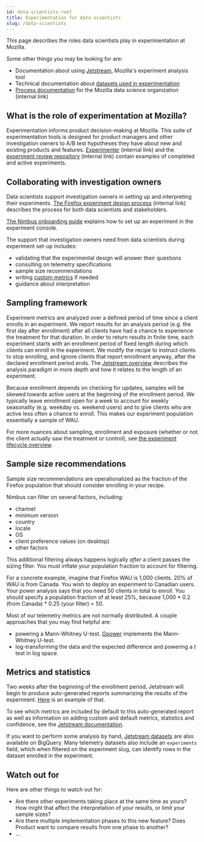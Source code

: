```yaml
---
id: data-scientists-root
title: Experimentation for data scientists
slug: /data-scientists
---
```


This page describes the roles data scientists play in experimentation at Mozilla.

Some other things you may be looking for are:

* Documentation about using [Jetstream](jetstream/jetstream.md), Mozilla's experiment analysis tool
* Technical documentation about [datasets used in experimentation](https://docs.telemetry.mozilla.org/tools/experiments.html)
* [Process documentation](https://mana.mozilla.org/wiki/display/DATA/Mozilla+Data+Organization) for the Mozilla data science organization
  (internal link)

## What is the role of experimentation at Mozilla?

Experimentation informs product decision-making at Mozilla.
This suite of experimentation tools is designed for product managers and other investigation owners to A/B test hypotheses they have about new and existing products and features.
[Experimenter](https://experimenter.services.mozilla.com/nimbus/) (internal link)
and the [experiment review repository](https://mana.mozilla.org/wiki/display/FIREFOX/Experiments+Previously+Reviewed) (internal link)
contain examples of completed and active experiments.

## Collaborating with investigation owners

Data scientists support investigation owners in setting up and interpreting their experiments.
[The Firefox experiment design process](https://mana.mozilla.org/wiki/display/FIREFOX/Experiment+Design+Process) (internal link)
describes the process for both data scientists and stakeholders.

[The Nimbus onboarding guide](https://docs.google.com/document/d/155EUgzn22VTX8mFwesSROT3Z6JORSfb5VyoMoLra7ws/edit#)
explains how to set up an experiment in the experiment console.

The support that investigation owners need from data scientists during experiment set-up includes:

* validating that the experimental design will answer their questions
* consulting on telemetry specifications
* sample size recommendations
* writing [custom metrics](jetstream/metrics.md) if needed
* guidance about interpretation

## Sampling framework

Experiment metrics are analyzed over a defined period of time since a client enrolls in an experiment. We report results for an analysis period (e.g. the first day after enrollment) after all clients have had a chance to experience the treatment for that duration. In order to return results in finite time, each experiment starts with an enrollment period of fixed length during which clients can enroll in the experiment. We modify the recipe to instruct clients to stop enrolling, and ignore clients that report enrollment anyway, after the declared enrollment period ends. The [Jetstream overview](jetstream/jetstream.md#analysis-paradigm) describes the analysis paradigm in more depth and how it relates to the length of an experiment.

Because enrollment depends on checking for updates, samples will be skewed towards active users at the beginning of the enrollment period.
We typically leave enrollment open for a week to account for weekly seasonality (e.g. weekday vs. weekend users) and to give clients who are active less often a chance to enroll.
This makes our experiment population essentially a sample of WAU.

For more nuances about sampling, enrollment and exposure (whether or not the client actually saw the treatment or control), see [the experiment lifecycle overview](client-sdk-states-and-lifecycle.mdx).

## Sample size recommendations

Sample size recommendations are operationalized as the fraction of the Firefox population that should consider enrolling in your recipe.

Nimbus can filter on several factors, including:

- channel
- minimum version
- country
- locale
- OS
- client preference values (on desktop)
- other factors

This additional filtering always happens logically _after_ a client passes the sizing filter.
You must inflate your population fraction to account for filtering.

For a concrete example, imagine that Firefox WAU is 1,000 clients. 20% of WAU is from Canada. You wish to deploy an experiment to Canadian users. Your power analysis says that you need 50 clients in total to enroll. You should specify a population fraction of at least 25%, because 1,000 * 0.2 (from Canada) * 0.25 (your filter) = 50.

Most of our telemetry metrics are not normally distributed. A couple approaches that you may find helpful are:

* powering a Mann-Whitney U-test. [Gpower](https://www.psychologie.hhu.de/arbeitsgruppen/allgemeine-psychologie-und-arbeitspsychologie/gpower) implements the Mann-Whitney U-test.
* log-transforming the data and the expected difference and powering a _t_ test in log space.

## Metrics and statistics

Two weeks after the beginning of the enrollment period, Jetstream will begin to produce auto-generated reports summarizing the results of the experiment. [Here](https://experimenter.services.mozilla.com/nimbus/custom-messaging-in-aboutwelcome-for-chrome-users-to-import/results) is an example of that.

To see which metrics are included by default to this auto-generated report as well as information on adding custom and default metrics, statistics and confidence, see the [Jetstream documentation](https://experimenter.info/jetstream/jetstream).

If you want to perform some analysis by hand, [Jetstream datasets](https://docs.telemetry.mozilla.org/datasets/jetstream.html) are also available on BigQuery. Many telemetry datasets also include an `experiments` field, which when filtered on the experiment slug, can identify rows in the dataset enrolled in the experiment.

## Watch out for

Here are other things to watch out for:
- Are there other experiments taking place at the same time as yours? How might that affect the interpretation of your results, or limit your sample sizes?
- Are there multiple implementation phases to this new feature? Does Product want to compare results from one phase to another?
- ...
